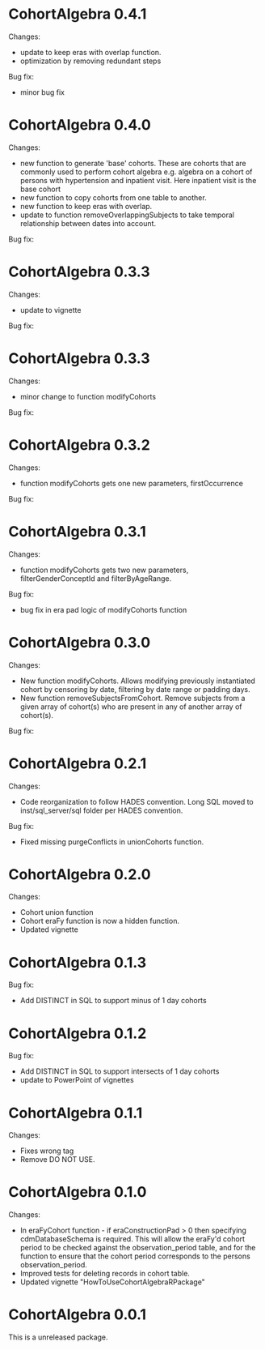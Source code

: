 CohortAlgebra 0.4.1
======================

Changes:
- update to keep eras with overlap function.
- optimization by removing redundant steps


Bug fix:
- minor bug fix

CohortAlgebra 0.4.0
======================

Changes:
- new function to generate 'base' cohorts. These are cohorts that are commonly used to perform cohort algebra e.g. algebra on a cohort of persons with hypertension and inpatient visit. Here inpatient visit is the base cohort
- new function to copy cohorts from one table to another.
- new function to keep eras with overlap.
- update to function removeOverlappingSubjects to take temporal relationship between dates into account.

Bug fix:

CohortAlgebra 0.3.3
======================

Changes:
- update to vignette

Bug fix:

CohortAlgebra 0.3.3
======================

Changes:
- minor change to function modifyCohorts

Bug fix:

CohortAlgebra 0.3.2
======================

Changes:
- function modifyCohorts gets one new parameters, firstOccurrence

Bug fix:


CohortAlgebra 0.3.1
======================

Changes:
- function modifyCohorts gets two new parameters, filterGenderConceptId and filterByAgeRange.

Bug fix:
- bug fix in era pad logic of modifyCohorts function


CohortAlgebra 0.3.0
======================

Changes:
- New function modifyCohorts. Allows modifying previously instantiated cohort by censoring by date, filtering by date range or padding days.
- New function removeSubjectsFromCohort. Remove subjects from a given array of cohort(s) who are present in any of another array of cohort(s).

Bug fix:

CohortAlgebra 0.2.1
======================

Changes:
- Code reorganization to follow HADES convention. Long SQL moved to inst/sql_server/sql folder per HADES convention.

Bug fix:
- Fixed missing purgeConflicts in unionCohorts function.

CohortAlgebra 0.2.0
======================

Changes:
- Cohort union function
- Cohort eraFy function is now a hidden function. 
- Updated vignette

CohortAlgebra 0.1.3
======================

Bug fix:
- Add DISTINCT in SQL to support minus of 1 day cohorts

CohortAlgebra 0.1.2
======================

Bug fix:
- Add DISTINCT in SQL to support intersects of 1 day cohorts
- update to PowerPoint of vignettes

CohortAlgebra 0.1.1
======================

Changes:
- Fixes wrong tag
- Remove DO NOT USE.

CohortAlgebra 0.1.0
======================

Changes:
- In eraFyCohort function - if eraConstructionPad > 0 then specifying cdmDatabaseSchema is required. This will allow the eraFy'd cohort period to be checked against the observation_period table, and for the function to ensure that the cohort period corresponds to the persons observation_period. 
- Improved tests for deleting records in cohort table.
- Updated vignette "HowToUseCohortAlgebraRPackage"


CohortAlgebra 0.0.1
======================

This is a unreleased package. 
